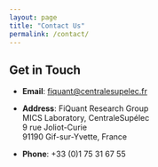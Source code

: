 ```yaml
---
layout: page
title: "Contact Us"
permalink: /contact/
---
```

## Get in Touch

- **Email**: [fiquant@centralesupelec.fr](mailto:fiquant@centralesupelec.fr)

- **Address**:
  FiQuant Research Group  
  MICS Laboratory, CentraleSupélec  
  9 rue Joliot-Curie  
  91190 Gif-sur-Yvette, France

- **Phone**: +33 (0)1 75 31 67 55

